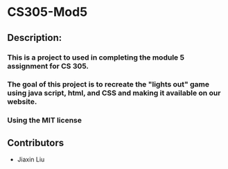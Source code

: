 # CS305-Mod5

## Description:
### This is a project to used in completing the module 5 assignment for CS 305.
### The goal of this project is to recreate the "lights out" game using java script, html, and CSS and making it available on our website. 
### Using the MIT license 

## Contributors
- Jiaxin Liu

